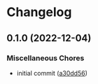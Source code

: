 # Changelog

## 0.1.0 (2022-12-04)


### Miscellaneous Chores

* initial commit ([a30dd56](https://github.com/nguyentritai2906/kafka-shipper/commit/a30dd561b098e649495f8f9a8e3a7436a4699570))
